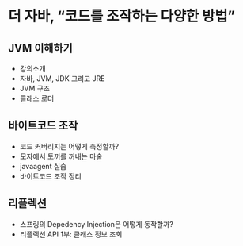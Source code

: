# 더 자바, “코드를 조작하는 다양한 방법”

## JVM 이해하기

- 강의소개
- 자바, JVM, JDK 그리고 JRE
- JVM 구조
- 클래스 로더

## 바이트코드 조작

- 코드 커버리지는 어떻게 측정할까?
- 모자에서 토끼를 꺼내는 마술
- javaagent 실습
- 바이트코드 조작 정리

## 리플렉션

- 스프링의 Depedency Injection은 어떻게 동작할까?
- 리플렉션 API 1부: 클래스 정보 조회
